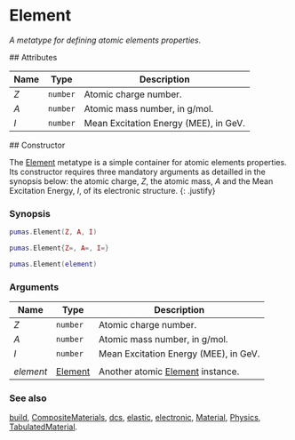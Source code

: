 # Element
_A metatype for defining atomic elements properties._


<div markdown="1" class="shaded-box fancy">
## Attributes

|Name|Type|Description|
|----|----|-----------|
|*Z*|`number`| Atomic charge number. |
|*A*|`number`| Atomic mass number, in g/mol. |
|*I*|`number`| Mean Excitation Energy (MEE), in GeV. |
</div>


<div markdown="1" class="shaded-box fancy">
## Constructor

The [Element](Element.md) metatype is a simple container for atomic elements
properties. Its constructor requires three mandatory arguments as detailled in
the synopsis below: the atomic charge, *Z*, the atomic mass, *A* and the Mean
Excitation Energy, *I*, of its electronic structure.
{: .justify}

### Synopsis
```Lua
pumas.Element(Z, A, I)

pumas.Element{Z=, A=, I=}

pumas.Element(element)
```

### Arguments

|Name|Type|Description|
|----|----|-----------|
|*Z*|`number`| Atomic charge number. |
|*A*|`number`| Atomic mass number, in g/mol. |
|*I*|`number`| Mean Excitation Energy (MEE), in GeV. |
||||
|*element*|[Element](Element.md)| Another atomic [Element](Element.md) instance. |


### See also

[build](build.md),
[CompositeMaterials](CompositeMaterials.md),
[dcs](dcs.md),
[elastic](elastic.md),
[electronic](electronic.md),
[Material](Material.md),
[Physics](Physics.md),
[TabulatedMaterial](TabulatedMaterial.md).
</div>
